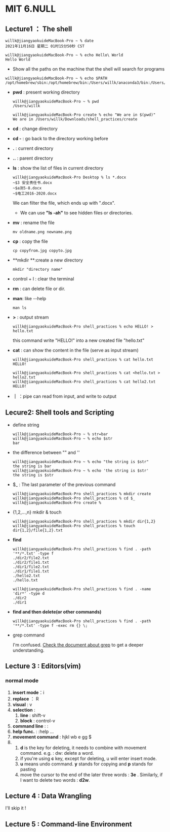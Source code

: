 # MIT 6.NULL

## Lecture1 ： The shell

```shell
willk@jiangyaokuideMacBook-Pro ~ % date
2021年11月16日 星期二 01时15分50秒 CST
```

```shell
willk@jiangyaokuideMacBook-Pro ~ % echo Hello\ World
Hello World
```

* Show all the paths on the machine that the shell will search for programs

```shell
willk@jiangyaokuideMacBook-Pro ~ % echo $PATH
/opt/homebrew/sbin:/opt/homebrew/bin:/Users/willk/anaconda3/bin:/Users/willk/opt/anaconda3/bin:/Library/Frameworks/Python.framework/Versions/3.7/bin:/usr/local/bin:/usr/bin:/bin:/usr/sbin:/sbin
```

* **pwd** : present working directory

  ```shell
  willk@jiangyaokuideMacBook-Pro ~ % pwd
  /Users/willk
  ```

  ```shell
  willk@jiangyaokuideMacBook-Pro create % echo "We are in $(pwd)"
  We are in /Users/willk/Downloads/shell_practices/create
  ```

  

* **cd** : change directory

* **cd -** : go back to the directory working before

* **.** : current directory

* **..** : parent directory

* **ls** : show the list of files in current directory

  ```shell
  willk@jiangyaokuideMacBook-Pro Desktop % ls *.docx
  ~$3 安全责任书.docx
  ~$a测5-8.docx
  ~$电工2016-2020.docx
  ```

  We can filter the file, which ends up with ".docx".

  - We can use **"ls -ah"** to see hidden files or directories.

* **mv** : rename the file

  ```shell
  mv oldname.png newname.png
  ```

* **cp** : copy the file

  ```shell
  cp copyfrom.jpg copyto.jpg
  ```

* **mkdir **:create a new directory

  ```shell
  mkdir "directory name"
  ```

  

* control + l : clear the terminal

* **rm** : can delete file or dir.

* **man**: like --help

  ```shell
  man ls
  ```

* **\>** : output stream

  ```shell
  willk@jiangyaokuideMacBook-Pro shell_practices % echo HELLO! > hello.txt
  ```

  this command write "HELLO!" into a new created file "hello.txt"

* **cat** : can show the content in the file (serve as input stream)

  ```shell
  willk@jiangyaokuideMacBook-Pro shell_practices % cat hello.txt 
  HELLO!
  ```

  ```shell
  willk@jiangyaokuideMacBook-Pro shell_practices % cat <hello.txt > hello2.txt
  willk@jiangyaokuideMacBook-Pro shell_practices % cat hello2.txt 
  HELLO!
  ```

* **｜** ：pipe can read from input, and write to output



## Lecure2: Shell tools and Scripting

* define string

  ```shell
  willk@jiangyaokuideMacBook-Pro ~ % str=bar
  willk@jiangyaokuideMacBook-Pro ~ % echo $str
  bar
  ```

* the difference between "" and ''

  ```shell
  willk@jiangyaokuideMacBook-Pro ~ % echo "the string is $str"
  the string is bar
  willk@jiangyaokuideMacBook-Pro ~ % echo 'the string is $str'
  the string is $str
  ```

* $_ : The last parameter of the previous command

  ```shell
  willk@jiangyaokuideMacBook-Pro shell_practices % mkdir create
  willk@jiangyaokuideMacBook-Pro shell_practices % cd $_
  willk@jiangyaokuideMacBook-Pro create % 
  ```

* {1,2,...,n} mkdir & touch

  ```shell
  willk@jiangyaokuideMacBook-Pro shell_practices % mkdir dir{1,2}
  willk@jiangyaokuideMacBook-Pro shell_practices % touch dir{1,2}/file{1,2}.txt 
  ```

  

* **find** 

  ```shell
  willk@jiangyaokuideMacBook-Pro shell_practices % find . -path '**/*.txt' -type f
  ./dir2/file2.txt
  ./dir2/file1.txt
  ./dir1/file2.txt
  ./dir1/file1.txt
  ./hello2.txt
  ./hello.txt
  ```

  ```shell
  willk@jiangyaokuideMacBook-Pro shell_practices % find . -name 'dir*' -type d
  ./dir2
  ./dir1
  ```

* **find and then delete(or other commands)**

  ```shell
  willk@jiangyaokuideMacBook-Pro shell_practices % find . -path '**/*.txt' -type f -exec rm {} \;
  ```

  

* grep command

  I'm confused. [Check the document about grep](https://www.runoob.com/linux/linux-comm-grep.html) to get a deeper understanding.



## Lecture 3 : Editors(vim)

### normal mode

1. **insert mode**：i
2. **replace** ： R
3. **visual** : v
4. **selection** :
   1. **line** : shift-v
   2. **block** : control-v
5. **command line** : \:
6. **help func.** :        :help  ...
7. **movement command** : hjkl wb e gg $
8. 1. **d** is the key for deleting, it needs to combine with movement command. e.g. : dw: delete a word.
   2. if you're using **c** key, except for deleting, u will enter insert mode.
   3. **u** means undo command. **y** stands for copying and **p** stands for pasting
   4. move the cursor to the end of the later three words : **3e** .                            Similarly, if I want to delete two words : **d2w**.



## Lecture 4 : Data Wrangling

I'll skip it !



## Lecture 5 : Command-line Environment


